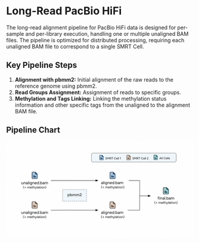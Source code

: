 
# Long-Read PacBio HiFi

The long-read alignment pipeline for PacBio HiFi data is designed for per-sample and per-library execution, handling one or multiple unaligned BAM files. The pipeline is optimized for distributed processing, requiring each unaligned BAM file to correspond to a single SMRT Cell.

## Key Pipeline Steps

1. **Alignment with pbmm2:** Initial alignment of the raw reads to the reference genome using pbmm2.
2. **Read Groups Assignment:** Assignment of reads to specific groups.
3. **Methylation and Tags Linking:** Linking the methylation status information and other specific tags from the unaligned to the alignment BAM file.

## Pipeline Chart

![flow_chart](Flow_Chart_Pipeline.png)